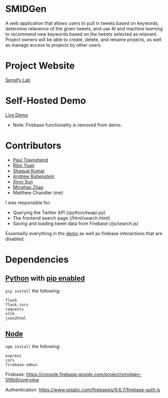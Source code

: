 # SMIDGen

A web application that allows users to pull in tweets based on keywords, determine relavence of the given tweets, and use AI and machine
learning to recommend new keywords based on the tweets selected as relavant. Project owners will be able to create, delete, and rename projects, as well as manage access to projects by other users.

# Project Website

[Sensify Lab](http://sensifylab.org/)

# Self-Hosted Demo
[Live Demo](https://smidgen.omzig.dev)
- Note: Firebase functionality is removed from demo.

# Contributors

* [Paul Townshend](https://github.com/paultownshend)
* [Ribo Yuan](https://github.com/riboyuan99)
* [Shaayal Kumar](https://github.com/shaayalk)
* [Andrew Rubenstein](https://github.com/Andrubes)
* [Xinyi Sun](https://github.com/sunxinyi0501)
* [Minghao Zhao](https://github.com/0Aris0)
* Matthew Chandler (me)

I was responsible for:
* Querying the Twitter API (/python/twapi.py)
* The frontend search page (/html/search.html)
* Saving and loading tweet data from Firebase (/js/search.js)

Essentailly everything in the [demo](https://smidgen.omzig.dev) as well as firebase interactions that are disabled.

# Dependencies
## [Python](https://www.python.org/) with [pip enabled](https://pip.pypa.io/en/stable/installation/)
`pip install` the following:
```
flask
flask_cors
requests
nltk
json2html
```

## [Node](https://nodejs.org/en/)
`npm install` the following:
```
express
cors
firebase-admin
```

Firebase: https://console.firebase.google.com/project/smidgen-5f8b9/overview

Authentication: https://www.gstatic.com/firebasejs/9.6.7/firebase-auth.js

